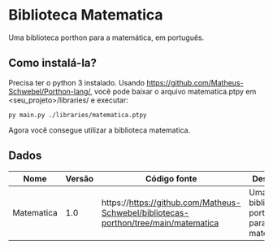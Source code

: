 # Biblioteca Matematica

Uma biblioteca porthon para a matemática, em português.

## Como instalá-la?

Precisa ter o python 3 instalado. Usando https://github.com/Matheus-Schwebel/Porthon-lang/, você pode baixar o arquivo matematica.ptpy em <seu_projeto>/libraries/ e executar:

```
py main.py ./libraries/matematica.ptpy
```

Agora você consegue utilizar a biblioteca matematica.

## Dados

| Nome | Versão | Código fonte | Descrição | Idioma | Autor |
|------|--------|--------------|-----------|--------| ----- |
| Matematica | 1.0 | https://https://github.com/Matheus-Schwebel/bibliotecas-porthon/tree/main/matematica | Uma biblioteca porthon para a matemática. | **100% português** | Matheus Schwebel |
